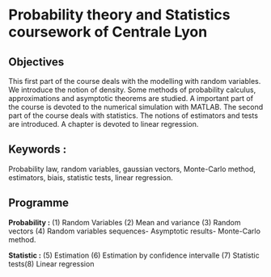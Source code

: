 # Probability theory and Statistics coursework of Centrale Lyon


## Objectives
This first part of the course deals with the modelling with random variables. We introduce the notion of density. Some methods
of probability calculus, approximations and asymptotic theorems are studied. A important part of the course is devoted to the
numerical simulation with MATLAB. The second part of the course deals with statistics. The notions of estimators and tests are
introduced. A chapter is devoted to linear regression.

## Keywords :
Probability law, random variables, gaussian vectors, Monte-Carlo method, estimators, biais, statistic tests, linear
regression.

## Programme 
**Probability :** (1) Random Variables (2) Mean and variance (3) Random vectors (4) Random variables
sequences- Asymptotic results- Monte-Carlo method.

**Statistic :** (5) Estimation (6) Estimation by confidence intervalle (7) Statistic tests(8) Linear regression
